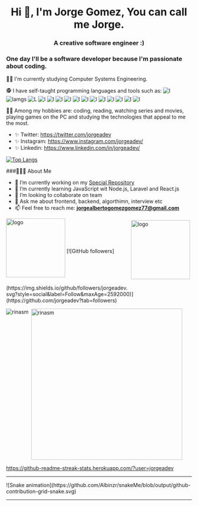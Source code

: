 <h1 align="center">Hi 👋, I'm Jorge Gomez, You can call me Jorge.</h1>
<h3 align="center">A creative software engineer :)</h3>

###  One day I'll be a software developer because I'm passionate about coding.

💪🏼 I'm currently studying Computer Systems Engineering.

🕵 I have self-taught programming languages and tools such as: 
![l](https://img.shields.io/badge/React-20232A?style=for-the-badge&logo=react&logoColor=61DAFB)
![lamgs](https://img.shields.io/badge/JavaScript-F7DF1E?style=for-the-badge&logo=javascript&logoColor=black)
![L](https://img.shields.io/badge/Node.js-43853D?style=for-the-badge&logo=node-dot-js&logoColor=white)
![l](https://img.shields.io/badge/HTML5-E34F26?style=for-the-badge&logo=html5&logoColor=white)
![l](https://img.shields.io/badge/Java-ED8B00?style=for-the-badge&logo=java&logoColor=white)
![l](https://img.shields.io/badge/Python-FFD43B?style=for-the-badge&logo=python&logoColor=blue)
![l](https://img.shields.io/badge/Android-3DDC84?style=for-the-badge&logo=android&logoColor=white)
![l](https://img.shields.io/badge/Go-00ADD8?style=for-the-badge&logo=go&logoColor=white)
![l](https://img.shields.io/badge/Kotlin-0095D5?&style=for-the-badge&logo=kotlin&logoColor=white)
![l](https://img.shields.io/badge/Flutter-02569B?style=for-the-badge&logo=flutter&logoColor=white)
![l](https://img.shields.io/badge/CSS3-1572B6?style=for-the-badge&logo=css3&logoColor=white)
![l](https://img.shields.io/badge/Bootstrap-563D7C?style=for-the-badge&logo=bootstrap&logoColor=white)
![l](https://img.shields.io/badge/Laravel-FF2D20?style=for-the-badge&logo=laravel&logoColor=white)
![l](https://img.shields.io/badge/PHP-777BB4?style=for-the-badge&logo=php&logoColor=white)
![l](	https://img.shields.io/badge/GIT-E44C30?style=for-the-badge&logo=git&logoColor=white)

👩🏻 Among my hobbies are: coding, reading, watching series and movies, playing games on the PC and studying the technologies that appeal to me the most.

<!--[Jorge Alberto Gomez Gomez GitHub stats](https://github-readme-stats.vercel.app/api?username=jorgeadev&hide=contribs,prs&theme=buefy&show_icons=true) 
[![Top Langs](https://github-readme-stats.vercel.app/api/top-langs/?username=jorgeadev&layout=compact&theme=buefy)](https://github.com/jorgealbertogomezgomez77/github-readme-stats).-->

* ✨ Twitter: https://twitter.com/jorgeadev
* ✨ Instagram: https://www.instagram.com/jorgeadev/
* ✨ Linkedin: https://www.linkedin.com/in/jorgeadev/

[![Top Langs](https://github-readme-stats.vercel.app/api/top-langs/?username=jorgeadev&layout=compact)](https://github.com/anuraghazra/github-readme-stats)

###👨🏻‍💻 About Me
- 🔭 I’m currently working on my [Special Repository](https://github.com/jorgeadev/jorgeadev)
- 🌱 I’m currently learning JavaScript wit Node.js, Laravel and React.js
- 👯 I’m looking to collaborate on team
- 💬 Ask me about frontend, backend, algorthimn, interview etc 
- 📫 Feel free to reach me: **jorgealbertogomezgomez77@gmail.com**

<img src="https://github-profile-trophy.vercel.app/?username=jorgeadev&theme=flat&column=7" alt="logo" height="160" align="center" style="margin: auto; margin-bottom: 20px;" />

<img src="https://github-readme-stats.vercel.app/api?username=jorgeadev&show_icons=true" alt="logo" height="160" align="right" style="margin: 5px; margin-bottom: 20px;" />
[![GitHub followers](https://img.shields.io/github/followers/jorgeadev.svg?style=social&label=Follow&maxAge=2592000)](https://github.com/jorgeadev?tab=followers)



<p><img align="left" src="https://github-readme-stats.vercel.app/api/top-langs?username=rinasm&show_icons=true&locale=en&layout=compact&theme=radical" alt="rinasm" /></p>

<p>&nbsp;<img align="center" src="https://github-readme-stats.vercel.app/api?username=rinasm&show_icons=true&locale=en&theme=tokyonight" alt="rinasm" width="410" /></p>

https://github-readme-streak-stats.herokuapp.com/?user=jorgeadev

<hr>
 ![Snake animation](https://github.com/Albinzr/snakeMe/blob/output/github-contribution-grid-snake.svg)
 </div>
<hr>
